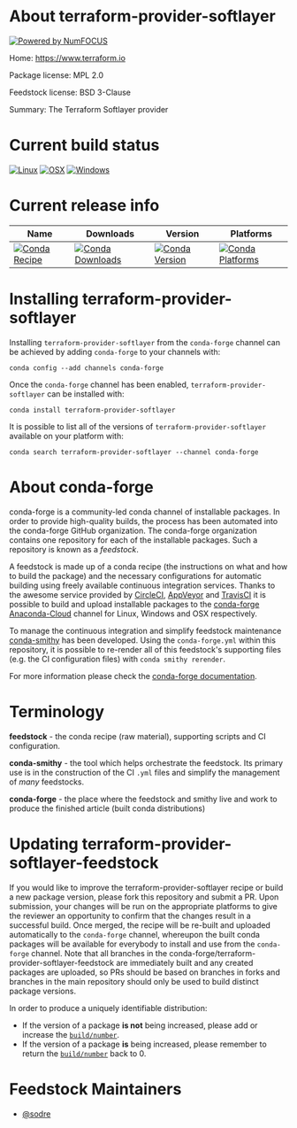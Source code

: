 About terraform-provider-softlayer
==================================

[![Powered by NumFOCUS](https://img.shields.io/badge/powered%20by-NumFOCUS-orange.svg?style=flat&colorA=E1523D&colorB=007D8A)](http://numfocus.org)

Home: https://www.terraform.io

Package license: MPL 2.0

Feedstock license: BSD 3-Clause

Summary: The Terraform Softlayer provider



Current build status
====================

[![Linux](https://img.shields.io/circleci/project/github/conda-forge/terraform-provider-softlayer-feedstock/master.svg?label=Linux)](https://circleci.com/gh/conda-forge/terraform-provider-softlayer-feedstock)
[![OSX](https://img.shields.io/travis/conda-forge/terraform-provider-softlayer-feedstock/master.svg?label=macOS)](https://travis-ci.org/conda-forge/terraform-provider-softlayer-feedstock)
[![Windows](https://img.shields.io/appveyor/ci/conda-forge/terraform-provider-softlayer-feedstock/master.svg?label=Windows)](https://ci.appveyor.com/project/conda-forge/terraform-provider-softlayer-feedstock/branch/master)

Current release info
====================

| Name | Downloads | Version | Platforms |
| --- | --- | --- | --- |
| [![Conda Recipe](https://img.shields.io/badge/recipe-terraform--provider--softlayer-green.svg)](https://anaconda.org/conda-forge/terraform-provider-softlayer) | [![Conda Downloads](https://img.shields.io/conda/dn/conda-forge/terraform-provider-softlayer.svg)](https://anaconda.org/conda-forge/terraform-provider-softlayer) | [![Conda Version](https://img.shields.io/conda/vn/conda-forge/terraform-provider-softlayer.svg)](https://anaconda.org/conda-forge/terraform-provider-softlayer) | [![Conda Platforms](https://img.shields.io/conda/pn/conda-forge/terraform-provider-softlayer.svg)](https://anaconda.org/conda-forge/terraform-provider-softlayer) |

Installing terraform-provider-softlayer
=======================================

Installing `terraform-provider-softlayer` from the `conda-forge` channel can be achieved by adding `conda-forge` to your channels with:

```
conda config --add channels conda-forge
```

Once the `conda-forge` channel has been enabled, `terraform-provider-softlayer` can be installed with:

```
conda install terraform-provider-softlayer
```

It is possible to list all of the versions of `terraform-provider-softlayer` available on your platform with:

```
conda search terraform-provider-softlayer --channel conda-forge
```


About conda-forge
=================

conda-forge is a community-led conda channel of installable packages.
In order to provide high-quality builds, the process has been automated into the
conda-forge GitHub organization. The conda-forge organization contains one repository
for each of the installable packages. Such a repository is known as a *feedstock*.

A feedstock is made up of a conda recipe (the instructions on what and how to build
the package) and the necessary configurations for automatic building using freely
available continuous integration services. Thanks to the awesome service provided by
[CircleCI](https://circleci.com/), [AppVeyor](https://www.appveyor.com/)
and [TravisCI](https://travis-ci.org/) it is possible to build and upload installable
packages to the [conda-forge](https://anaconda.org/conda-forge)
[Anaconda-Cloud](https://anaconda.org/) channel for Linux, Windows and OSX respectively.

To manage the continuous integration and simplify feedstock maintenance
[conda-smithy](https://github.com/conda-forge/conda-smithy) has been developed.
Using the ``conda-forge.yml`` within this repository, it is possible to re-render all of
this feedstock's supporting files (e.g. the CI configuration files) with ``conda smithy rerender``.

For more information please check the [conda-forge documentation](https://conda-forge.org/docs/).

Terminology
===========

**feedstock** - the conda recipe (raw material), supporting scripts and CI configuration.

**conda-smithy** - the tool which helps orchestrate the feedstock.
                   Its primary use is in the construction of the CI ``.yml`` files
                   and simplify the management of *many* feedstocks.

**conda-forge** - the place where the feedstock and smithy live and work to
                  produce the finished article (built conda distributions)


Updating terraform-provider-softlayer-feedstock
===============================================

If you would like to improve the terraform-provider-softlayer recipe or build a new
package version, please fork this repository and submit a PR. Upon submission,
your changes will be run on the appropriate platforms to give the reviewer an
opportunity to confirm that the changes result in a successful build. Once
merged, the recipe will be re-built and uploaded automatically to the
`conda-forge` channel, whereupon the built conda packages will be available for
everybody to install and use from the `conda-forge` channel.
Note that all branches in the conda-forge/terraform-provider-softlayer-feedstock are
immediately built and any created packages are uploaded, so PRs should be based
on branches in forks and branches in the main repository should only be used to
build distinct package versions.

In order to produce a uniquely identifiable distribution:
 * If the version of a package **is not** being increased, please add or increase
   the [``build/number``](https://conda.io/docs/user-guide/tasks/build-packages/define-metadata.html#build-number-and-string).
 * If the version of a package **is** being increased, please remember to return
   the [``build/number``](https://conda.io/docs/user-guide/tasks/build-packages/define-metadata.html#build-number-and-string)
   back to 0.

Feedstock Maintainers
=====================

* [@sodre](https://github.com/sodre/)

